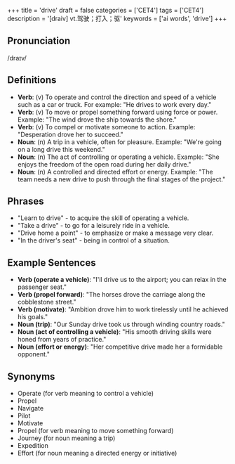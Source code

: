 +++
title = 'drive'
draft = false
categories = ['CET4']
tags = ['CET4']
description = '[draiv] vt.驾驶；打入；驱'
keywords = ['ai words', 'drive']
+++

## Pronunciation
/draɪv/

## Definitions
- **Verb**: (v) To operate and control the direction and speed of a vehicle such as a car or truck. For example: "He drives to work every day." 
- **Verb**: (v) To move or propel something forward using force or power. Example: "The wind drove the ship towards the shore."
- **Verb**: (v) To compel or motivate someone to action. Example: "Desperation drove her to succeed."
- **Noun**: (n) A trip in a vehicle, often for pleasure. Example: "We're going on a long drive this weekend."
- **Noun**: (n) The act of controlling or operating a vehicle. Example: "She enjoys the freedom of the open road during her daily drive."
- **Noun**: (n) A controlled and directed effort or energy. Example: "The team needs a new drive to push through the final stages of the project."

## Phrases
- "Learn to drive" - to acquire the skill of operating a vehicle.
- "Take a drive" - to go for a leisurely ride in a vehicle.
- "Drive home a point" - to emphasize or make a message very clear.
- "In the driver's seat" - being in control of a situation.

## Example Sentences
- **Verb (operate a vehicle)**: "I'll drive us to the airport; you can relax in the passenger seat."
- **Verb (propel forward)**: "The horses drove the carriage along the cobblestone street."
- **Verb (motivate)**: "Ambition drove him to work tirelessly until he achieved his goals."
- **Noun (trip)**: "Our Sunday drive took us through winding country roads."
- **Noun (act of controlling a vehicle)**: "His smooth driving skills were honed from years of practice."
- **Noun (effort or energy)**: "Her competitive drive made her a formidable opponent."

## Synonyms
- Operate (for verb meaning to control a vehicle)
- Propel
- Navigate
- Pilot
- Motivate
- Propel (for verb meaning to move something forward)
- Journey (for noun meaning a trip)
- Expedition
- Effort (for noun meaning a directed energy or initiative)
